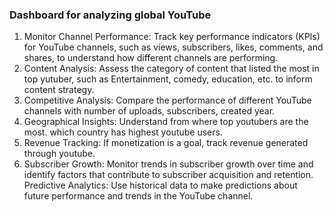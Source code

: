 ### Dashboard for analyzing global YouTube
1. Monitor Channel Performance: Track key performance indicators (KPIs) for YouTube channels, such as views, subscribers, likes, comments, and shares, to understand how different channels are performing.
2. Content Analysis: Assess the category of content that listed the most in top yutuber, such as Entertainment, comedy, education, etc. to inform content strategy.
3. Competitive Analysis: Compare the performance of different YouTube channels with number of uploads, subscribers, created year.
4. Geographical Insights: Understand from where top youtubers are the most. which country has highest youtube users.
5. Revenue Tracking: If monetization is a goal, track revenue generated through youtube.
6. Subscriber Growth: Monitor trends in subscriber growth over time and identify factors that contribute to subscriber acquisition and retention.
Predictive Analytics: Use historical data to make predictions about future performance and trends in the YouTube channel.
